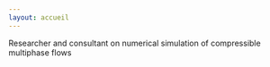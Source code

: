 ```yaml
---
layout: accueil
---
```


<title>Kevin Schmidmayer's website</title>
<meta name="description=" content="Kevin's website: Researcher and consultant on numerical simulation of compressible multiphase flows.">
<div id="subtitle">Researcher and consultant on numerical simulation of compressible multiphase flows </div>

